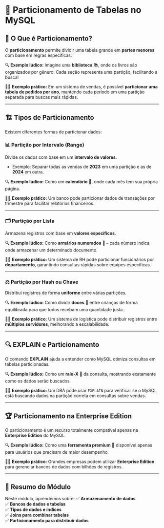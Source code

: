 # 🔄 Particionamento de Tabelas no MySQL

## 📌 O Que é Particionamento?
O **particionamento** permite dividir uma tabela grande em **partes menores** com base em regras específicas.

🔍 **Exemplo lúdico:** Imagine uma **biblioteca** 📚, onde os livros são organizados por gênero. Cada seção representa uma partição, facilitando a busca!

👨‍💻 **Exemplo prático:** Em um sistema de vendas, é possível **particionar uma tabela de pedidos por ano**, mantendo cada período em uma partição separada para buscas mais rápidas.

---

## 🏗️ Tipos de Particionamento
Existem diferentes formas de particionar dados:

### 📊 **Partição por Intervalo (Range)**
Divide os dados com base em um **intervalo de valores**.
- Exemplo: Separar todas as vendas de **2023** em uma partição e as de **2024** em outra.

🔍 **Exemplo lúdico:** Como um **calendário** 📆, onde cada mês tem sua própria página.

👨‍💻 **Exemplo prático:** Um banco pode particionar dados de transações por trimestre para facilitar relatórios financeiros.

---

### 🗂️ **Partição por Lista**
Armazena registros com base em **valores específicos**.

🔍 **Exemplo lúdico:** Como **armários numerados** 🔢 – cada número indica onde armazenar um determinado documento.

👨‍💻 **Exemplo prático:** Um sistema de RH pode particionar funcionários por **departamento**, garantindo consultas rápidas sobre equipes específicas.

---

### ⚖️ **Partição por Hash ou Chave**
Distribui registros de forma **uniforme** entre várias partições.

🔍 **Exemplo lúdico:** Como dividir **doces** 🍬 entre crianças de forma equilibrada para que todos recebam uma quantidade justa.

👨‍💻 **Exemplo prático:** Um sistema de logística pode distribuir registros entre **múltiplos servidores**, melhorando a escalabilidade.

---

## 🔍 EXPLAIN e Particionamento
O comando **EXPLAIN** ajuda a entender como MySQL otimiza consultas em tabelas particionadas.

🔍 **Exemplo lúdico:** Como um **raio-X** 🩻 da consulta, mostrando exatamente como os dados serão buscados.

👨‍💻 **Exemplo prático:** Um DBA pode usar `EXPLAIN` para verificar se o MySQL está buscando dados na partição correta em consultas sobre vendas.

---

## 🏆 Particionamento na Enterprise Edition
O particionamento é um recurso totalmente compatível apenas na **Enterprise Edition** do MySQL.

🔍 **Exemplo lúdico:** Como uma **ferramenta premium** 🏅 disponível apenas para usuários que precisam de maior desempenho.

👨‍💻 **Exemplo prático:** Grandes empresas podem utilizar **Enterprise Edition** para gerenciar bancos de dados com bilhões de registros.

---

## 📜 Resumo do Módulo
Neste módulo, aprendemos sobre:
✅ **Armazenamento de dados**  
✅ **Bancos de dados e tabelas**  
✅ **Tipos de dados e índices**  
✅ **Joins para combinar tabelas**  
✅ **Particionamento para distribuir dados**